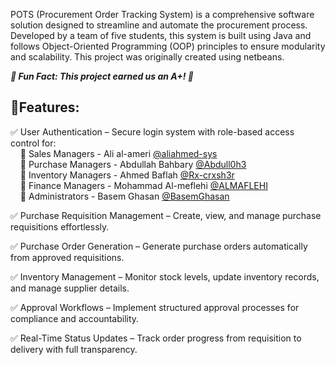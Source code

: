POTS (Procurement Order Tracking System) is a comprehensive software solution designed to streamline and automate the procurement process. Developed by a team of five students, this system is built using Java and follows Object-Oriented Programming (OOP) principles to ensure modularity and scalability. This project was originally created using netbeans.

*__📌 Fun Fact: This project earned us an A+! 🎉__*


<h2 align="left">🚀Features:</h2>

✅ User Authentication – Secure login system with role-based access control for: <br>
    🔹 Sales Managers - Ali al-ameri  [@aliahmed-sys](https://www.github.com/aliahmed-sys) <br> 
    🔹 Purchase Managers - Abdullah Bahbary  [@Abdull0h3](https://www.github.com/Abdull0h3) <br>
    🔹 Inventory Managers - Ahmed Baflah  [@Rx-crxsh3r](https://www.github.com/Rx-crxsh3r) <br>
    🔹 Finance Managers - Mohammad Al-meflehi  [@ALMAFLEHI](https://www.github.com/ALMAFLEHI) <br>
    🔹 Administrators - Basem Ghasan  [@BasemGhasan](https://www.github.com/BasemGhasan) <br>

✅ Purchase Requisition Management – Create, view, and manage purchase requisitions effortlessly.

✅ Purchase Order Generation – Generate purchase orders automatically from approved requisitions.

✅ Inventory Management – Monitor stock levels, update inventory records, and manage supplier details.

✅ Approval Workflows – Implement structured approval processes for compliance and accountability.

✅ Real-Time Status Updates – Track order progress from requisition to delivery with full transparency.
